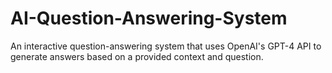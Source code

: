 # AI-Question-Answering-System
An interactive question-answering system that uses OpenAI's GPT-4 API to generate answers based on a provided context and question.
